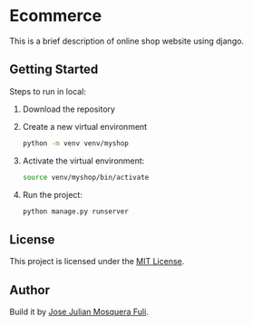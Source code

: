 # Ecommerce

This is a brief description of online shop website using django.

## Getting Started

Steps to run in local:

1. Download the repository
2. Create a new virtual environment

   ```bash
   python -m venv venv/myshop
   ```

3. Activate the virtual environment:

   ```bash
   source venv/myshop/bin/activate
   ```

4. Run the project:
   ```bash
   python manage.py runserver
   ```

## License

This project is licensed under the [MIT License](LICENSE).

## Author

Build it by [Jose Julian Mosquera Fuli](https://github.com/JoseJulianMosqueraFuli).
